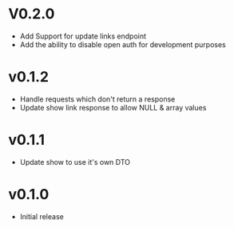 # V0.2.0

+ Add Support for update links endpoint
+ Add the ability to disable open auth for development purposes

# v0.1.2

+ Handle requests which don't return a response
+ Update show link response to allow NULL & array values

# v0.1.1

+ Update show to use it's own DTO

# v0.1.0

+ Initial release